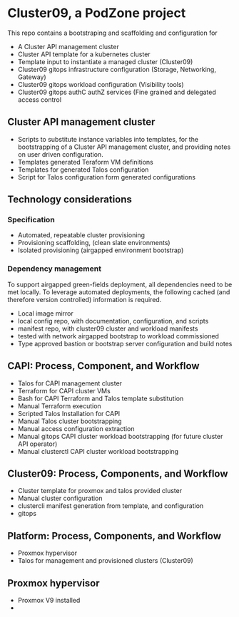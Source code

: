 # Cluster09, a PodZone project

This repo contains a bootstraping and scaffolding and configuration for

- A Cluster API management cluster
- Cluster API template for a kubernetes cluster
- Template input to instantiate a managed cluster (Cluster09)
- Cluster09 gitops infrastructure configuration (Storage, Networking, Gateway)
- Cluster09 gitops workload configuration (Visibility tools)
- Cluster09 gitops authC authZ services (Fine grained and delegated access control

## Cluster API management cluster

- Scripts to substitute instance variables into templates, for the bootstrapping of a Cluster API management cluster, and providing notes on user driven configuration.
- Templates generated Teraform VM definitions
- Templates for generated Talos configuration
- Script for Talos configuration form generated configurations

## Technology considerations

### Specification

- Automated, repeatable cluster provisioning
- Provisioning scaffolding, (clean slate environments)
- Isolated provisioning (airgapped environment bootstrap)

### Dependency management

To support airgapped green-fields deployment, all dependencies need to be met locally. To leverage automated deployments, the following cached (and therefore version controlled) information is required.

- Local image mirror
- local config repo, with documentation, configuration, and scripts
- manifest repo, with cluster09 cluster and workload manifests
- tested with network airgapped bootstrap to workload commissioned
- Type approved bastion or bootstrap server configuration and build notes

## CAPI: Process, Component, and Workflow

- Talos for CAPI management cluster
- Terraform for CAPI cluster VMs
- Bash for CAPI Terraform and Talos template substitution
- Manual Terraform execution
- Scripted Talos Installation for CAPI
- Manual Talos cluster bootstrapping
- Manual access configuration extraction
- Manual gitops CAPI cluster workload bootstrapping (for future cluster API operator)
- Manual clusterctl CAPI cluster workload bootstrapping 

## Cluster09: Process, Components, and Workflow

- Cluster template for proxmox and talos provided cluster
- Manual cluster configuration
- clustercli manifest generation from template, and configuration
- gitops  

## Platform: Process, Components, and Workflow

- Proxmox hypervisor
- Talos for management and provisioned clusters (Cluster09)

## Proxmox hypervisor

- Proxmox V9 installed
- 